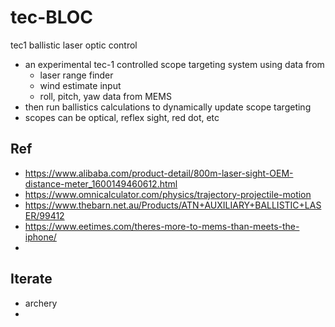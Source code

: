 # tec-BLOC
tec1 ballistic laser optic control 

- an experimental tec-1 controlled scope targeting system using data from 
  - laser range finder
  - wind estimate input 
  - roll, pitch, yaw data from MEMS
- then run ballistics calculations to dynamically update scope targeting
- scopes can be optical, reflex sight, red dot, etc



## Ref
- https://www.alibaba.com/product-detail/800m-laser-sight-OEM-distance-meter_1600149460612.html
- https://www.omnicalculator.com/physics/trajectory-projectile-motion
- https://www.thebarn.net.au/Products/ATN+AUXILIARY+BALLISTIC+LASER/99412
- https://www.eetimes.com/theres-more-to-mems-than-meets-the-iphone/
- 


## Iterate
- archery
- 
